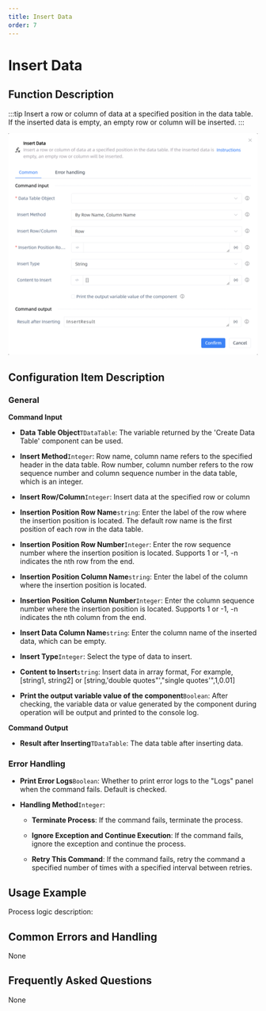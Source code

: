 ```yaml
---
title: Insert Data
order: 7
---
```


# Insert Data

## Function Description

:::tip 
Insert a row or column of data at a specified position in the data table. If the inserted data is empty, an empty row or column will be inserted.
:::

![Insert Data](../../../assets/Insert%20Data_command.png)

## Configuration Item Description

### General

**Command Input**

- **Data Table Object**`TDataTable`: The variable returned by the 'Create Data Table' component can be used.

- **Insert Method**`Integer`: Row name, column name refers to the specified header in the data table. Row number, column number refers to the row sequence number and column sequence number in the data table, which is an integer.

- **Insert Row/Column**`Integer`: Insert data at the specified row or column

- **Insertion Position Row Name**`string`: Enter the label of the row where the insertion position is located. The default row name is the first position of each row in the data table.

- **Insertion Position Row Number**`Integer`: Enter the row sequence number where the insertion position is located. Supports 1 or -1, -n indicates the nth row from the end.

- **Insertion Position Column Name**`string`: Enter the label of the column where the insertion position is located.

- **Insertion Position Column Number**`Integer`: Enter the column sequence number where the insertion position is located. Supports 1 or -1, -n indicates the nth column from the end.

- **Insert Data Column Name**`string`: Enter the column name of the inserted data, which can be empty.

- **Insert Type**`Integer`: Select the type of data to insert.

- **Content to Insert**`string`: Insert data in array format, For example, [string1, string2] or [string,'double quotes"',"single quotes'",1,0.01]

- **Print the output variable value of the component**`Boolean`: After checking, the variable data or value generated by the component during operation will be output and printed to the console log.


**Command Output**

- **Result after Inserting**`TDataTable`: The data table after inserting data.

### Error Handling

- **Print Error Logs**`Boolean`: Whether to print error logs to the "Logs" panel when the command fails. Default is checked. 

- **Handling Method**`Integer`:

    - **Terminate Process**: If the command fails, terminate the process.

    - **Ignore Exception and Continue Execution**: If the command fails, ignore the exception and continue the process.

    - **Retry This Command**: If the command fails, retry the command a specified number of times with a specified interval between retries.

## Usage Example

Process logic description:

## Common Errors and Handling

None

## Frequently Asked Questions

None

